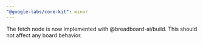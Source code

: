 ```yaml
---
"@google-labs/core-kit": minor
---
```


The fetch node is now implemented with @breadboard-ai/build. This should not affect any board behavior.
